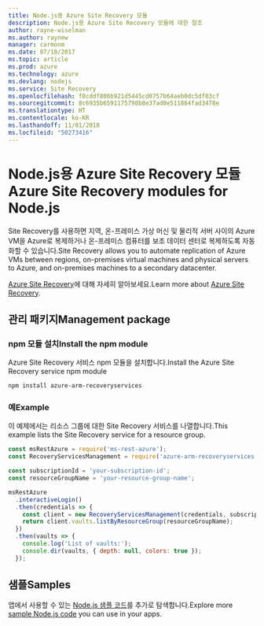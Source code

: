 ```yaml
---
title: Node.js용 Azure Site Recovery 모듈
description: Node.js용 Azure Site Recovery 모듈에 대한 참조
author: rayne-wiselman
ms.author: raynew
manager: carmonm
ms.date: 07/18/2017
ms.topic: article
ms.prod: azure
ms.technology: azure
ms.devlang: nodejs
ms.service: Site Recovery
ms.openlocfilehash: f8cddf806b921d5445cd0757b64aeb0dc5df03cf
ms.sourcegitcommit: 8c6935b6591175798b8e37ad0e511864fad3478e
ms.translationtype: HT
ms.contentlocale: ko-KR
ms.lasthandoff: 11/01/2018
ms.locfileid: "50273416"
---
```

# <a name="azure-site-recovery-modules-for-nodejs"></a><span data-ttu-id="8a606-103">Node.js용 Azure Site Recovery 모듈</span><span class="sxs-lookup"><span data-stu-id="8a606-103">Azure Site Recovery modules for Node.js</span></span>

<span data-ttu-id="8a606-104">Site Recovery를 사용하면 지역, 온-프레미스 가상 머신 및 물리적 서버 사이의 Azure VM을 Azure로 복제하거나 온-프레미스 컴퓨터를 보조 데이터 센터로 복제하도록 자동화할 수 있습니다.</span><span class="sxs-lookup"><span data-stu-id="8a606-104">Site Recovery allows you to automate replication of Azure VMs between regions, on-premises virtual machines and physical servers to Azure, and on-premises machines to a secondary datacenter.</span></span>

<span data-ttu-id="8a606-105">[Azure Site Recovery](https://docs.microsoft.com/azure/site-recovery/site-recovery-overview)에 대해 자세히 알아보세요.</span><span class="sxs-lookup"><span data-stu-id="8a606-105">Learn more about [Azure Site Recovery](https://docs.microsoft.com/azure/site-recovery/site-recovery-overview).</span></span>

## <a name="management-package"></a><span data-ttu-id="8a606-106">관리 패키지</span><span class="sxs-lookup"><span data-stu-id="8a606-106">Management package</span></span>

### <a name="install-the-npm-module"></a><span data-ttu-id="8a606-107">npm 모듈 설치</span><span class="sxs-lookup"><span data-stu-id="8a606-107">Install the npm module</span></span>

<span data-ttu-id="8a606-108">Azure Site Recovery 서비스 npm 모듈을 설치합니다.</span><span class="sxs-lookup"><span data-stu-id="8a606-108">Install the Azure Site Recovery service npm module</span></span>

```bash
npm install azure-arm-recoveryservices
```

### <a name="example"></a><span data-ttu-id="8a606-109">예</span><span class="sxs-lookup"><span data-stu-id="8a606-109">Example</span></span>

<span data-ttu-id="8a606-110">이 예제에서는 리소스 그룹에 대한 Site Recovery 서비스를 나열합니다.</span><span class="sxs-lookup"><span data-stu-id="8a606-110">This example lists the Site Recovery service for a resource group.</span></span>

```javascript
const msRestAzure = require('ms-rest-azure');
const RecoveryServicesManagement = require('azure-arm-recoveryservices');

const subscriptionId = 'your-subscription-id';
const resourceGroupName = 'your-resource-group-name';

msRestAzure
  .interactiveLogin()
  .then(credentials => {
    const client = new RecoveryServicesManagement(credentials, subscriptionId);
    return client.vaults.listByResourceGroup(resourceGroupName);
  })
  .then(vaults => {
    console.log('List of vaults:');
    console.dir(vaults, { depth: null, colors: true });
  });
```

## <a name="samples"></a><span data-ttu-id="8a606-111">샘플</span><span class="sxs-lookup"><span data-stu-id="8a606-111">Samples</span></span>

<span data-ttu-id="8a606-112">앱에서 사용할 수 있는 [Node.js 샘플 코드](https://azure.microsoft.com/resources/samples/?platform=nodejs)를 추가로 탐색합니다.</span><span class="sxs-lookup"><span data-stu-id="8a606-112">Explore more [sample Node.js code](https://azure.microsoft.com/resources/samples/?platform=nodejs) you can use in your apps.</span></span>
